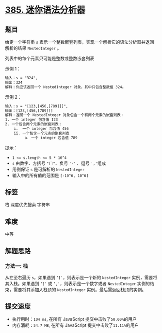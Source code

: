 # [385. 迷你语法分析器](https://leetcode-cn.com/problems/mini-parser/)

## 题目

给定一个字符串 `s` 表示一个整数嵌套列表，实现一个解析它的语法分析器并返回解析的结果 `NestedInteger` 。

列表中的每个元素只可能是整数或整数嵌套列表

示例 1：

```txt
输入：s = "324",
输出：324
解释：你应该返回一个 NestedInteger 对象，其中只包含整数值 324。
```

示例 2：

```txt
输入：s = "[123,[456,[789]]]",
输出：[123,[456,[789]]]
解释：返回一个 NestedInteger 对象包含一个有两个元素的嵌套列表：
1. 一个 integer 包含值 123
2. 一个包含两个元素的嵌套列表：
    i.  一个 integer 包含值 456
    ii. 一个包含一个元素的嵌套列表
         a. 一个 integer 包含值 789
```

提示：

- `1 <= s.length <= 5 * 10^4`
- `s` 由数字、方括号 `"[]"`、负号 `'-'` 、逗号 `','`组成
- 用例保证 `s` 是可解析的 `NestedInteger`
- 输入中的所有值的范围是 `[-10^6, 10^6]`

## 标签

栈 深度优先搜索 字符串

## 难度

中等

## 解题思路

### 方法一: 栈

从左至右遍历 `s`，如果遇到 `‘[’`，则表示是一个新的 `NestedInteger` 实例，需要将其入栈。如果遇到 `‘]’` 或 `‘,’`，则表示是一个数字或者 `NestedInteger` 实例的结束，需要将其添加入栈顶的 `NestedInteger` 实例。最后需返回栈顶的实例。

## 提交速度

- 执行用时：`104 ms`, 在所有 JavaScript 提交中击败了`50.00%`的用户
- 内存消耗：`54.7 MB`, 在所有 JavaScript 提交中击败了`11.11%`的用户
